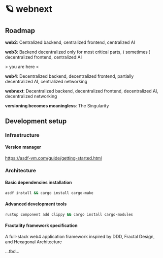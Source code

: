 # 🪐 webnext

## Roadmap

**web2**: Centralized backend, centralized frontend, centralized AI

**web3**: Backend decentralized only for most critical parts, ( sometimes ) decentralized frontend, centralized AI

\> you are here <

**web4**: Decentralized backend, decentralized frontend, partially decentralized AI, centralized networking

**webnext**: Decentralized backend, decentralized frontend, decentralized AI, decentralized networking

**versioning becomes meaningless**: The Singularity

## Development setup

### Infrastructure

#### Version manager

<https://asdf-vm.com/guide/getting-started.html>

### Architecture

#### Basic dependencies installation

```bash
asdf install && cargo install cargo-make
```

#### Advanced development tools

```bash
rustup component add clippy && cargo install cargo-modules
```

#### Fractality framework specification

A full-stack web4 application framework inspired by DDD, Fractal Design, and Hexagonal Architecture

...tbd...
